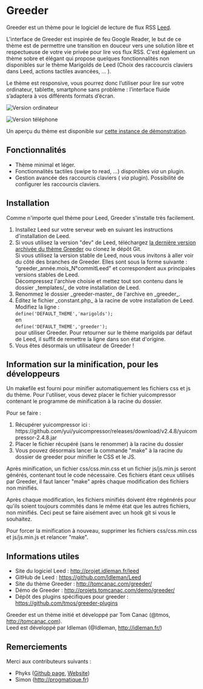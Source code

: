 Greeder
======

Greeder est un thème pour le logiciel de lecture de flux RSS <a href="https://github.com/ldleman/Leed">Leed</a>.

L’interface de Greeder est inspirée de feu Google Reader, le but de ce thème est de permettre une transition en douceur vers une solution libre et respectueuse de votre vie privée pour lire vos flux RSS. C'est également un thème sobre et élégant qui propose quelques fonctionnalités non disponibles sur le thème Marigolds de Leed (Choix des raccourcis claviers dans Leed, actions tactiles avancées, ... ). 

Le thème est responsive, vous pourrez donc l’utiliser pour lire sur votre ordinateur, tablette, smartphone sans problème : l’interface fluide s’adaptera à vos différents formats d’écran.

![Version ordinateur](https://raw.githubusercontent.com/tmos/greeder/dev/doc/screenshot_desktop)

![Version téléphone](https://raw.githubusercontent.com/tmos/greeder/dev/doc/screenshot_phone)

Un aperçu du thème est disponible sur <a href="http://projets.tomcanac.com/demo/greeder/">cette instance de démonstration</a>.

## Fonctionnalités

* Thème minimal et léger.
* Fonctionnalités tactiles (swipe to read, ...) disponibles _via_ un plugin.
* Gestion avancée des raccourcis claviers ( _via_ plugin). Possibilité de configurer les raccourcis claviers.

## Installation

Comme n'importe quel thème pour Leed, Greeder s'installe très facilement.

<ol>
	<li>Installez Leed sur votre serveur web en suivant les instructions d'installation de Leed.</li>
    <li>Si vous utilisez la version "dev" de Leed, téléchargez <a href="https://github.com/tmos/greeder/archive/master.zip">la dernière version archivée du thème Greeder</a> ou clonez le dépôt Git. <br/>
    Si vous utilisez la version stable de Leed, nous vous invitons à aller voir du côté des branches de Greeder. Elles sont sous la forme suivante : "greeder_année.mois_N°commitLeed" et correspondent aux principales versions stables de Leed. <br/>
    Décompressez l'archive choisie et mettez tout son contenu dans le dossier _templates/_ de votre installation de Leed.
    <li>Renommez le dossier _greeder-master_ de l'archive en _greeder_.</li>
   	<li>Éditez le fichier _constant.php_ à la racine de votre installation de Leed. Modifiez la ligne :<br/>
        <code>define('DEFAULT_THEME','marigolds');</code><br/>
    	en<br/>
        <code>define('DEFAULT_THEME','greeder');</code><br/>
        pour utiliser Greeder. Pour retourner sur le thème marigolds par défaut de Leed, il suffit de remettre la ligne dans son état d'origine.</li>
     <li>Vous êtes désormais un utilisateur de Greeder !</li>
</ol>

## Information sur la minification, pour les développeurs

Un makefile est fourni pour minifier automatiquement les fichiers css et js du thème. Pour l'utiliser, vous devez placer le fichier yuicompressor contenant le programme de minification à la racine du dossier.

Pour se faire :
<ol>
    <li>Récupérer yuicompressor ici : https://github.com/yui/yuicompressor/releases/download/v2.4.8/yuicompressor-2.4.8.jar</li>
    <li>Placer le fichier récupéré (sans le renommer) à la racine du dossier</li>
    <li>Vous pouvez désormais lancer la commande "make" à la racine du dossier de greeder pour minifier le CSS et le JS.
</ol>

Après minification, un fichier css/css.min.css et un fichier js/js.min.js seront générés, contenant tout le code nécessaire. Ces fichiers étant ceux utilisés par Greeder, il faut lancer "make" après chaque modification des fichiers non minifiés.

Après chaque modification, les fichiers minifiés doivent être régénérés pour qu'ils soient toujours commités dans le même état que les autres fichiers, non minifiés. Ceci peut se faire aisément avec un hook git si vous le souhaitez.

Pour forcer la minification à nouveau, supprimer les fichiers css/css.min.css et js/js.min.js et relancer "make".

## Informations utiles

* Site du logiciel Leed : http://projet.idleman.fr/leed
* GitHub de Leed : https://github.com/ldleman/Leed
* Site du thème Greeder : http://tomcanac.com/greeder/
* Démo de Greeder : http://projets.tomcanac.com/demo/greeder/
* Dépôt des plugins spécifiques pour greeder : https://github.com/tmos/greeder-plugins

Greeder est un thème initié et développé par Tom Canac (@tmos, http://tomcanac.com).<br/>
Leed est développé par Idleman (@Idleman, http://idleman.fr/)

## Remerciements

Merci aux contributeurs suivants :

* Phyks ([Github page](https://github.com/phyks/), [Website](http://phyks.me))
* Simon (http://progmatique.fr)
